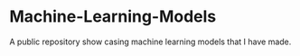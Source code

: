 # Machine-Learning-Models
A public repository show casing machine learning models that I have made. 
